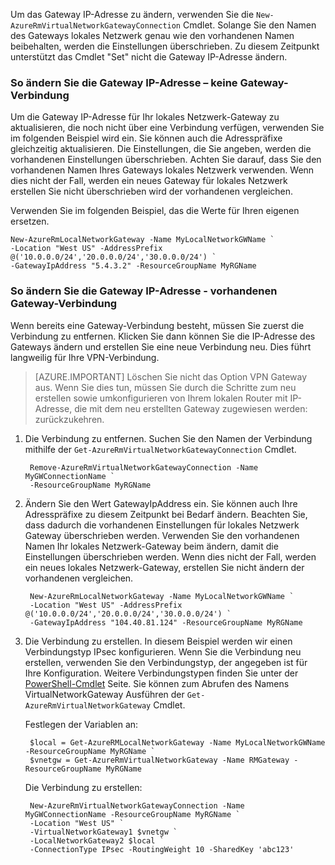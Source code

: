 Um das Gateway IP-Adresse zu ändern, verwenden Sie die `New-AzureRmVirtualNetworkGatewayConnection` Cmdlet. Solange Sie den Namen des Gateways lokales Netzwerk genau wie den vorhandenen Namen beibehalten, werden die Einstellungen überschrieben. Zu diesem Zeitpunkt unterstützt das Cmdlet "Set" nicht die Gateway IP-Adresse ändern.

### <a name="a-namegwipnoconnectionahow-to-modify-the-gateway-ip-address---no-gateway-connection"></a><a name="gwipnoconnection"></a>So ändern Sie die Gateway IP-Adresse – keine Gateway-Verbindung

Um die Gateway IP-Adresse für Ihr lokales Netzwerk-Gateway zu aktualisieren, die noch nicht über eine Verbindung verfügen, verwenden Sie im folgenden Beispiel wird ein. Sie können auch die Adresspräfixe gleichzeitig aktualisieren. Die Einstellungen, die Sie angeben, werden die vorhandenen Einstellungen überschrieben. Achten Sie darauf, dass Sie den vorhandenen Namen Ihres Gateways lokales Netzwerk verwenden. Wenn dies nicht der Fall, werden ein neues Gateway für lokales Netzwerk erstellen Sie nicht überschrieben wird der vorhandenen vergleichen.

Verwenden Sie im folgenden Beispiel, das die Werte für Ihren eigenen ersetzen.

    New-AzureRmLocalNetworkGateway -Name MyLocalNetworkGWName `
    -Location "West US" -AddressPrefix @('10.0.0.0/24','20.0.0.0/24','30.0.0.0/24') `
    -GatewayIpAddress "5.4.3.2" -ResourceGroupName MyRGName


### <a name="a-namegwipwithconnectionahow-to-modify-the-gateway-ip-address---existing-gateway-connection"></a><a name="gwipwithconnection"></a>So ändern Sie die Gateway IP-Adresse - vorhandenen Gateway-Verbindung

Wenn bereits eine Gateway-Verbindung besteht, müssen Sie zuerst die Verbindung zu entfernen. Klicken Sie dann können Sie die IP-Adresse des Gateways ändern und erstellen Sie eine neue Verbindung neu. Dies führt langweilig für Ihre VPN-Verbindung.


>[AZURE.IMPORTANT] Löschen Sie nicht das Option VPN Gateway aus. Wenn Sie dies tun, müssen Sie durch die Schritte zum neu erstellen sowie umkonfigurieren von Ihrem lokalen Router mit IP-Adresse, die mit dem neu erstellten Gateway zugewiesen werden: zurückzukehren.
 

1. Die Verbindung zu entfernen. Suchen Sie den Namen der Verbindung mithilfe der `Get-AzureRmVirtualNetworkGatewayConnection` Cmdlet.

        Remove-AzureRmVirtualNetworkGatewayConnection -Name MyGWConnectionName `
        -ResourceGroupName MyRGName

2. Ändern Sie den Wert GatewayIpAddress ein. Sie können auch Ihre Adresspräfixe zu diesem Zeitpunkt bei Bedarf ändern. Beachten Sie, dass dadurch die vorhandenen Einstellungen für lokales Netzwerk Gateway überschrieben werden. Verwenden Sie den vorhandenen Namen Ihr lokales Netzwerk-Gateway beim ändern, damit die Einstellungen überschrieben werden. Wenn dies nicht der Fall, werden ein neues lokales Netzwerk-Gateway, erstellen Sie nicht ändern der vorhandenen vergleichen.

        New-AzureRmLocalNetworkGateway -Name MyLocalNetworkGWName `
        -Location "West US" -AddressPrefix @('10.0.0.0/24','20.0.0.0/24','30.0.0.0/24') `
        -GatewayIpAddress "104.40.81.124" -ResourceGroupName MyRGName

3. Die Verbindung zu erstellen. In diesem Beispiel werden wir einen Verbindungstyp IPsec konfigurieren. Wenn Sie die Verbindung neu erstellen, verwenden Sie den Verbindungstyp, der angegeben ist für Ihre Konfiguration. Weitere Verbindungstypen finden Sie unter der [PowerShell-Cmdlet](https://msdn.microsoft.com/library/mt603611.aspx) Seite.  Sie können zum Abrufen des Namens VirtualNetworkGateway Ausführen der `Get-AzureRmVirtualNetworkGateway` Cmdlet.

    Festlegen der Variablen an:

        $local = Get-AzureRMLocalNetworkGateway -Name MyLocalNetworkGWName -ResourceGroupName MyRGName `
        $vnetgw = Get-AzureRmVirtualNetworkGateway -Name RMGateway -ResourceGroupName MyRGName

    Die Verbindung zu erstellen:
    
        New-AzureRmVirtualNetworkGatewayConnection -Name MyGWConnectionName -ResourceGroupName MyRGName `
        -Location "West US" `
        -VirtualNetworkGateway1 $vnetgw `
        -LocalNetworkGateway2 $local `
        -ConnectionType IPsec -RoutingWeight 10 -SharedKey 'abc123'

